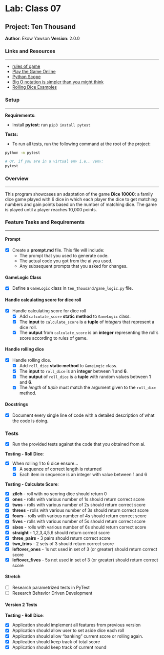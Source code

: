 # Lab: Class 07

## Project: Ten Thousand

**Author**: Ekow Yawson
**Version**: 2.0.0

### Links and Resources

---

- [rules of game](https://en.wikipedia.org/wiki/Dice_10000)
- [Play the Game Online](http://www.playonlinedicegames.com/farkle)
- [Python Scope](https://realpython.com/python-scope-legb-rule/)
- [Big O notation is simpler than you might think](https://www.youtube.com/watch?v=dNorFNlDbX0)
- [Rolling Dice Examples](https://web.archive.org/web/20220608035657/https://artofproblemsolving.com/wiki/index.php/Basic_Programming_With_Python#Random)

### Setup

---

**Requirements:**

- Install **pytest**: run `pip3 install pytest`

**Tests:**

- To run all tests, run the following command at the root of the project:

```bash
python -m pytest

# Or, if you are in a virtual env i.e., venv:
pytest
```

### Overview

---

This program showcases an adaptation of the game **Dice 10000**: a family dice game played with 6 dice in which each player the dice to get matching numbers and gain points based on the number of matching dice. The game is played until a player reaches 10,000 points.

### Feature Tasks and Requirements

---

#### Prompt

- [x] Create a **prompt.md** file. This file will include:
  - The prompt that you used to generate code.
  - The actual code you got from the ai you used.
  - Any subsequent prompts that you asked for changes.

#### GameLogic Class

- [x] Define a `GameLogic` class in `ten_thousand/game_logic.py` file.

#### Handle calculating score for dice roll

- [x] Handle calculating score for dice roll
  - [x] Add `calculate_score` **static** **method** to `GameLogic` class.
  - [x] The **input** to `calculate_score` is a **tuple** of *integers* that represent a dice roll.
  - [x] The **output** from `calculate_score` is an **integer** representing the roll’s score according to rules of game.

#### Handle rolling dice

- [x] Handle rolling dice.
  - [x] Add `roll_dice` **static method** to `GameLogic` class.
  - [x] The **input** to `roll_dice` is an **integer** between **1** and **6**.
  - [x] The **output** of `roll_dice` is a **tuple** with random values between **1** and **6**.
  - [x] The *length* of *tuple* must match the argument given to the `roll_dice` method.

#### Docstrings

- [x] Document every single line of code with a detailed description of what the code is doing.

### Tests

- [x] Run the provided tests against the code that you obtained from ai.

**Testing - Roll Dice**:

- [x] When rolling 1 to 6 dice ensure…
  - [x] A sequence of correct length is returned
  - [x] Each item in sequence is an integer with value between 1 and 6

**Testing - Calculate Score**:

- [x] **zilch** - roll with no scoring dice should return 0
- [x] **ones** - rolls with various number of 1s should return correct score
- [x] **twos** - rolls with various number of 2s should return correct score
- [x] **threes** - rolls with various number of 3s should return correct score
- [x] **fours** - rolls with various number of 4s should return correct score
- [x] **fives** - rolls with various number of 5s should return correct score
- [x] **sixes** - rolls with various number of 6s should return correct score
- [x] **straight** - 1,2,3,4,5,6 should return correct score
- [x] **three_pairs** - 3 pairs should return correct score
- [x] **two_trios** - 2 sets of 3 should return correct score
- [x] **leftover_ones** - 1s not used in set of 3 (or greater) should return correct score
- [x] **leftover_fives** - 5s not used in set of 3 (or greater) should return correct score

#### Stretch

- [ ] Research parametrized tests in PyTest
- [ ] Research Behavior Driven Development

#### Version 2 Tests

**Testing - Roll Dice**:

- [x] Application should implement all features from previous version
- [x] Application should allow user to set aside dice each roll
- [x] Application should allow “banking” current score or rolling again.
- [x] Application should keep track of total score
- [x] Application should keep track of current round
